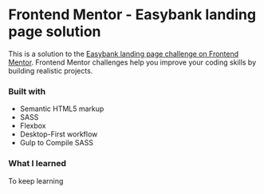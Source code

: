 # Frontend Mentor - Easybank landing page solution

This is a solution to the [Easybank landing page challenge on Frontend Mentor](https://www.frontendmentor.io/challenges/easybank-landing-page-WaUhkoDN). Frontend Mentor challenges help you improve your coding skills by building realistic projects. 



### Built with

- Semantic HTML5 markup
- SASS
- Flexbox
- Desktop-First workflow
- Gulp to Compile SASS



### What I learned

To keep learning

